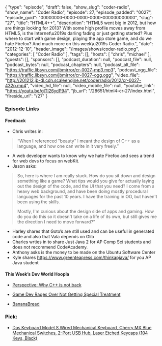 {
  "type": "episode",
  "draft": false,
  "show_slug": "coder-radio",
  "show_name": "Coder Radio",
  "episode": 27,
  "episode_padded": "0027",
  "episode_guid": "00000000-0000-0000-0000-000000000000",
  "slug": "27",
  "title": "HTML4++",
  "description": "HTML5 went big in 2012, but how are things looking for 2013? With some high profile moves away from HTML5, is the Internet\u2019s darling fading or just getting started? Plus where to start with game design, playing the app store game, and do we hate Firefox? And much more on this week\u2019s Coder Radio.",
  "date": "2012-12-10",
  "header_image": "/images/shows/coder-radio.png",
  "categories": [
    "Coder Radio"
  ],
  "tags": [],
  "hosts": [
    "chris",
    "michael"
  ],
  "guests": [],
  "sponsors": [],
  "podcast_duration": null,
  "podcast_file": null,
  "podcast_bytes": null,
  "podcast_chapters": null,
  "podcast_alt_file": "https://traffic.libsyn.com/jbmirror/cr-0027-mp3.mp3",
  "podcast_ogg_file": "https://traffic.libsyn.com/jbmirror/cr-0027-ogg.ogg",
  "video_file": "http://201212.jb-dl.cdn.scaleengine.net/coderradio/2012/cr-0027-432p.mp4",
  "video_hd_file": null,
  "video_mobile_file": null,
  "youtube_link": "https://youtu.be/glTl26ydP94",
  "jb_url": "/28651/html4-cr-27/index.html",
  "fireside_url": "/27"
}


### Episode Links

#### Feedback

  * Chris writes in:

> “When I referenced "beauty" I meant the design of C++ as a language, and how
> one can write in it very freely.”

  * A web developer wants to know why we hate Firefox and sees a trend for web devs to focus on webKit.
  * Jason asks:

> So, here is where I am really stuck. How do you sit down and design
> something like a game? What tips would you give for actually laying out the
> design of the code, and the UI that you need? I come from a heavy web
> background, and have been doing mostly procedural languages for the past 10
> years. I have the training in OO, but haven't been using the skills.
>
> Mostly, I'm curious about the design side of apps and gaming. How do you do
> this so it doesn't take on a life of its own, but still gives me the
> direction I need to move forward?”

  * Harley shares that Goto’s are still used and can be useful in generated code and also that Vala depends on Glib
  * Charles wrties in to share Just Java 2 for AP Comp Sci students and does not recommend CodeAcademy.
  * Anthony asks is the money to be made on the Ubuntu Software Center
  * Kyle shares https://www.greenteapress.com/thinkapjava/ for you AP Java student

#### This Week’s Dev World Hoopla

  * [Perspective: Why C++ is not back](http://herbsutter.com/2012/12/03/perspective-why-c-is-not-back/index.html)
  * [Game Dev Rages Over Not Getting Special Treatment](http://www.techradar.com/news/software/applications/game-developer-slams-microsoft-after-hit-game-pulls-in-just-52-1118054/index.html)

  * [BananaBread](https://developer.mozilla.org/en-US/demos/detail/bananabread/index.html)

### Pick:

  * [Das Keyboard Model S Wired Mechanical Keyboard, Cherry MX Blue Mechanical Switches, 2-Port USB Hub, Laser Etched Keycaps (104 Keys, Black)](https://www.amazon.com/dp/B008PFABI8?SubscriptionId=0RGQ32M03RDWT5YF2K82&tag=thelinactsho-20&linkCode=xm2&camp=2025&creative=165953&creativeASIN=B008PFABI8)



